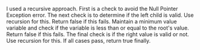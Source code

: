 I used a recursive approach. First is a check to avoid the Null Pointer Exception error. The next check is to determine if the left child is valid. Use recursion for this. Return false if this fails. Maintain a minimum value variable and check if the variable is less than or equal to the root's value. Return false if this fails. The final check is if the right value is valid or not. Use recursion for this. If all cases pass, return true finally.
